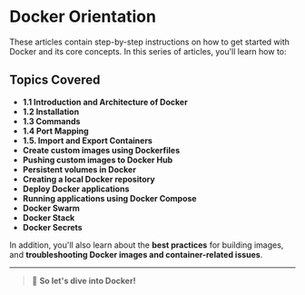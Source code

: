 
# Docker Orientation

These articles contain step-by-step instructions on how to get started with Docker and its core concepts. In this series of articles, you'll learn how to:

## Topics Covered

- **1.1 Introduction and Architecture of Docker**
- **1.2 Installation**
- **1.3 Commands**
- **1.4 Port Mapping**
- **1.5. Import and Export Containers**
- **Create custom images using Dockerfiles**
- **Pushing custom images to Docker Hub**
- **Persistent volumes in Docker**
- **Creating a local Docker repository**
- **Deploy Docker applications**
- **Running applications using Docker Compose**
- **Docker Swarm**
- **Docker Stack**
- **Docker Secrets**

In addition, you'll also learn about the **best practices** for building images, and **troubleshooting Docker images and container-related issues**.

---

> 🐳 **So let's dive into Docker!**

